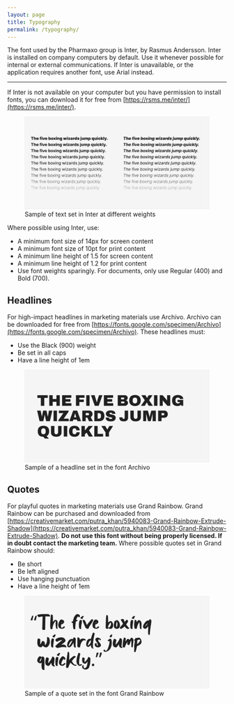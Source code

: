 ```yaml
---
layout: page
title: Typography
permalink: /typography/
---
```


<p class="docs-text--large">The font used by the Pharmaxo group is Inter, by Rasmus Andersson. Inter is installed on company computers by default. Use it whenever possible for internal or external communications. If Inter is unavailable, or the application requires another font, use Arial instead.</p>

---

If Inter is not available on your computer but you have permission to install fonts, you can download it for free from [https://rsms.me/inter/](https://rsms.me/inter/).

<figure>
    <img src="/images/inter-sample.png">
    <figcaption>Sample of text set in Inter at different weights</figcaption>
</figure>

Where possible using Inter, use:

* A minimum font size of 14px for screen content
* A minimum font size of 10pt for print content
* A minimum line height of 1.5 for screen content
* A minimum line height of 1.2 for print content
* Use font weights sparingly. For documents, only use Regular (400) and Bold (700).

## Headlines

For high-impact headlines in marketing materials use Archivo. Archivo can be downloaded for free from [https://fonts.google.com/specimen/Archivo](https://fonts.google.com/specimen/Archivo). These headlines must:

* Use the Black (900) weight
* Be set in all caps
* Have a line height of 1em

<figure>
    <img src="/images/archivo-sample.png">
    <figcaption>Sample of a headline set in the font Archivo</figcaption>
</figure>

## Quotes

For playful quotes in marketing materials use Grand Rainbow. Grand Rainbow can be purchased and downloaded from [https://creativemarket.com/putra_khan/5940083-Grand-Rainbow-Extrude-Shadow](https://creativemarket.com/putra_khan/5940083-Grand-Rainbow-Extrude-Shadow). **Do not use this font without being properly licensed. If in doubt contact the marketing team.** Where possible quotes set in Grand Rainbow should:

* Be short
* Be left aligned
* Use hanging punctuation
* Have a line height of 1em

<figure>
    <img src="/images/grand-rainbow-sample.png">
    <figcaption>Sample of a quote set in the font Grand Rainbow</figcaption>
</figure>